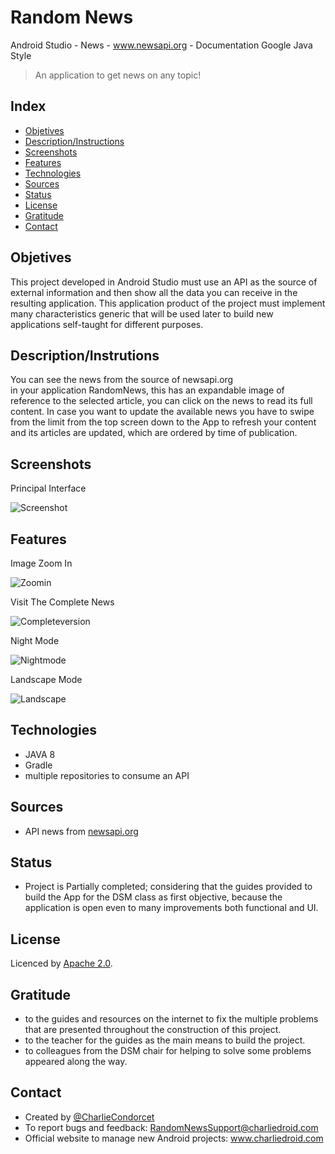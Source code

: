 
# Random News 
Android Studio - News - www.newsapi.org - Documentation Google Java Style

> An application to get news on any topic! 


## Index

* [Objetives](#objetives)
* [Description/Instructions](#descriptioninstrutions)
* [Screenshots](#screenshots)
* [Features](#features)
* [Technologies](#technologies)
* [Sources](#sources)
* [Status](#status)
* [License](#license)
* [Gratitude](#gratitude)
* [Contact](#contact)


## Objetives
This project developed in Android Studio must use an API as the source of
external information and then show all the data you can receive in the 
resulting application.
This application product of the project must implement many characteristics
generic that will be used later to build new applications
self-taught for different purposes.


## Description/Instrutions
You can see the news from the source of newsapi.org <br> in your application
RandomNews, this has an expandable image of reference to the selected article,
you can click on the news to read its full content.
In case you want to update the available news you have to swipe from the limit 
from the top screen down to the App to refresh your content and its articles 
are updated, which are ordered by time of publication.


## Screenshots
Principal Interface

![Screenshot](./img/noticias1.png)


## Features
Image Zoom In

![Zoomin](./img/noticias2.png)


Visit The Complete News

![Completeversion](./img/noticias3.png)


Night Mode 

![Nightmode](./img/noticias4.png)


Landscape Mode

![Landscape](./img/noticias5.png)


## Technologies
- JAVA 8<br>
- Gradle<br>
- multiple repositories to consume an API<br>


## Sources
- API news from [newsapi.org](https://newsapi.org/v2/)


## Status
- Project is Partially completed;
considering that the guides provided to build the App for the DSM class as 
first objective, because the application is open even to many improvements both 
functional and UI.


## License
Licenced by [Apache 2.0](https://www.apache.org/licenses/LICENSE-2.0.txt).

 
## Gratitude 
- to the guides and resources on the internet to fix the multiple problems that are
presented throughout the construction of this project.
- to the teacher for the guides as the main means to build the project.
- to colleagues from the DSM chair for helping to solve some problems
appeared along the way.
 
 
## Contact
- Created by [@CharlieCondorcet](https://github.com/charliecondorcet)
- To report bugs and feedback: RandomNewsSupport@charliedroid.com
- Official website to manage new Android projects: www.charliedroid.com
